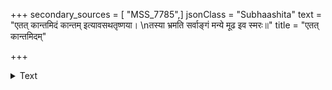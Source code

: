 +++
secondary_sources = [ "MSS_7785",]
jsonClass = "Subhaashita"
text = "एतत् कान्तमिदं कान्तम् इत्यावसथतृष्णया।  \nतस्या भ्रमति सर्वाङ्गं मन्ये मूढ इव स्मरः॥"
title = "एतत् कान्तमिदम्"

+++

<details><summary>Text</summary>

एतत् कान्तमिदं कान्तम् इत्यावसथतृष्णया।  
तस्या भ्रमति सर्वाङ्गं मन्ये मूढ इव स्मरः॥
</details>
